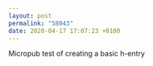 ```yaml
---
layout: post
permalink: "58043"
date: 2020-04-17 17:07:23 +0100
---
```


Micropub test of creating a basic h-entry
